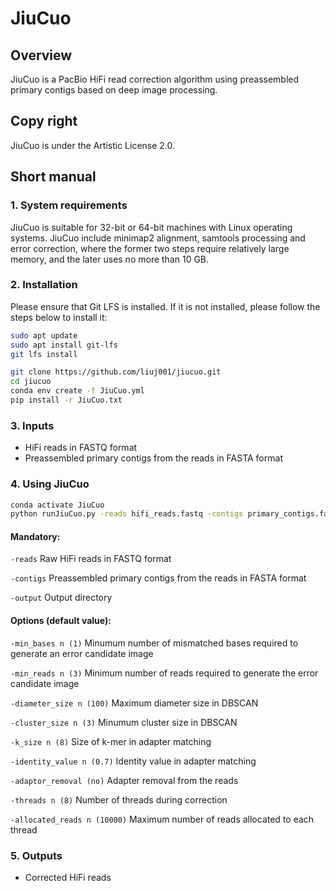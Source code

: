 # JiuCuo

## Overview

JiuCuo is a PacBio HiFi read correction algorithm using preassembled primary contigs based on deep image processing.

## Copy right

JiuCuo is under the Artistic License 2.0.

## Short manual

### 1. System requirements

JiuCuo is suitable for 32-bit or 64-bit machines with Linux operating systems. JiuCuo include minimap2 alignment, samtools processing and error correction, where the former two steps require relatively large memory, and the later uses no more than 10 GB.

### 2. Installation
Please ensure that Git LFS is installed. If it is not installed, please follow the steps below to install it:
```sh
sudo apt update
sudo apt install git-lfs
git lfs install
```
```sh
git clone https://github.com/liuj001/jiucuo.git
cd jiucuo
conda env create -f JiuCuo.yml
pip install -r JiuCuo.txt
```
### 3. Inputs
- HiFi reads in FASTQ format
- Preassembled primary contigs from the reads in FASTA format

### 4. Using JiuCuo
```sh
conda activate JiuCuo
python runJiuCuo.py -reads hifi_reads.fastq -contigs primary_contigs.fasta -output directory [-options | -options]
```
#### Mandatory:
`-reads`
  Raw HiFi reads in FASTQ format

`-contigs`
  Preassembled primary contigs from the reads in FASTA format

`-output`
  Output directory

#### Options (default value):
`-min_bases n (1)`
  Minumum number of mismatched bases required to generate an error candidate image

`-min_reads n (3)`
  Minimum number of reads required to generate the error candidate image

`-diameter_size n (100)`
  Maximum diameter size in DBSCAN

`-cluster_size n (3)`
  Minumum cluster size in DBSCAN

`-k_size n (8)`
  Size of k-mer in adapter matching

`-identity_value n (0.7)`
  Identity value in adapter matching

`-adaptor_removal (no)`
  Adapter removal from the reads

`-threads n (8)`
  Number of threads during correction

`-allocated_reads n (10000)`
  Maximum number of reads allocated to each thread


### 5. Outputs
- Corrected HiFi reads

